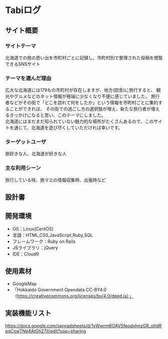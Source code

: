 # Tabiログ

## サイト概要
### サイトテーマ
  北海道での旅の思い出を市町村ごとに記録し、市町村別で整理された投稿を閲覧できるSNSサイト

### テーマを選んだ理由
  広大な北海道には179もの市町村が存在しますが、地方(田舎)に旅行すると、
  観光やグルメなどのネット情報が極端に少なくなり不便に感じていました。
  旅行者などがその街で「どこを訪れて何をしたか」という情報を市町村ごとに集約することができれば、
  その街での過ごし方の選択肢が増え、新たな旅行者が増えるきっかけになると思い、このテーマにしました。<br>
  北海道にはまだまだ知られていない魅力的な場所がたくさんあるので、このサイトを通じて、北海道を遊び尽くしていただければ幸いです。

### ターゲットユーザ
  旅好きな人、北海道が好きな人

### 主な利用シーン
  旅行している時、旅マエの情報収集時、出張時など

## 設計書


## 開発環境
- OS：Linux(CentOS)
- 言語：HTML,CSS,JavaScript,Ruby,SQL
- フレームワーク：Ruby on Rails
- JSライブラリ：jQuery
- IDE：Cloud9

## 使用素材
- GoogleMap
- 「Hokkaido Government Opendata CC-BY4.0（https://creativecommons.org/licenses/by/4.0/deed.ja）」

## 実装機能リスト
<https://docs.google.com/spreadsheets/d/1vWwrm6OAVSfeodxhnzGR_otIdRpqCswTNe4AtGh27iI/edit?usp=sharing>